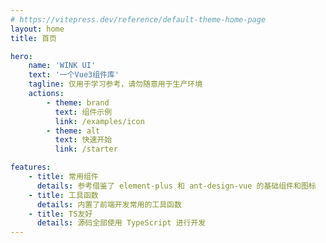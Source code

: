 ```yaml
---
# https://vitepress.dev/reference/default-theme-home-page
layout: home
title: 首页

hero:
    name: 'WINK UI'
    text: '一个Vue3组件库'
    tagline: 仅用于学习参考，请勿随意用于生产环境
    actions:
        - theme: brand
          text: 组件示例
          link: /examples/icon
        - theme: alt
          text: 快速开始
          link: /starter

features:
    - title: 常用组件
      details: 参考借鉴了 element-plus 和 ant-design-vue 的基础组件和图标
    - title: 工具函数
      details: 内置了前端开发常用的工具函数
    - title: TS友好
      details: 源码全部使用 TypeScript 进行开发
---
```


<ClientOnly>
  <Teleport to="#app">
    <XRain style="position: absolute; height: 100vh;top: 0;left: 0;z-index: -1;" />
  </Teleport>
</ClientOnly>

<script setup>
import { XRain } from "@pkgs/ui";
</script>
